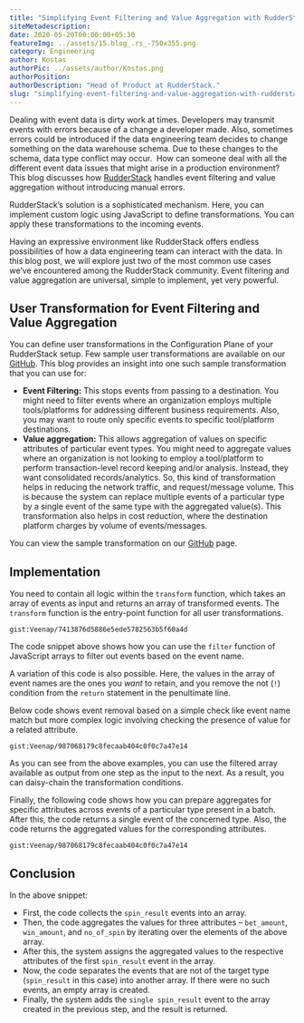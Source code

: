 ```yaml
---
title: "Simplifying Event Filtering and Value Aggregation with RudderStack"
siteMetadescription:
date: 2020-05-20T00:00:00+05:30
featureImg: ../assets/15.blog_.rs_-750x355.png
category: Engineering
author: Kostas
authorPic: ../assets/author/Kostas.png
authorPosition: 
authorDescription: "Head of Product at RudderStack."
slug: "simplifying-event-filtering-and-value-aggregation-with-rudderstack"
---
```

Dealing with event data is dirty work at times. Developers may transmit events with errors because of a change a developer made. Also, sometimes errors could be introduced if the data engineering team decides to change something on the data warehouse schema. Due to these changes to the schema, data type conflict may occur.  How can someone deal with all the different event data issues that might arise in a production environment? This blog discusses how [RudderStack](http://www.rudderstack.com) handles event filtering and value aggregation without introducing manual errors.  

RudderStack’s solution is a sophisticated mechanism. Here, you can implement custom logic using JavaScript to define transformations. You can apply these transformations to the incoming events.  

Having an expressive environment like RudderStack offers endless possibilities of how a data engineering team can interact with the data. In this blog post, we will explore just two of the most common use cases we’ve encountered among the RudderStack community. Event filtering and value aggregation are universal, simple to implement, yet very powerful. 

User Transformation for Event Filtering and Value Aggregation
-------------------------------------------------------------

You can define user transformations in the Configuration Plane of your RudderStack setup. Few sample user transformations are available on our [GitHub](https://github.com/rudderlabs/sample-user-transformers). This blog provides an insight into one such sample transformation that you can use for:

*   **Event Filtering:** This stops events from passing to a destination. You might need to filter events where an organization employs multiple tools/platforms for addressing different business requirements. Also, you may want to route only specific events to specific tool/platform destinations.
*   **Value aggregation:** This allows aggregation of values on specific attributes of particular event types. You might need to aggregate values where an organization is not looking to employ a tool/platform to perform transaction-level record keeping and/or analysis. Instead, they want consolidated records/analytics. So, this kind of transformation helps in reducing the network traffic, and request/message volume. This is because the system can replace multiple events of a particular type by a single event of the same type with the aggregated value(s). This transformation also helps in cost reduction, where the destination platform charges by volume of events/messages. 

You can view the sample transformation on our [GitHub](https://github.com/rudderlabs/sample-user-transformers/blob/master/Selective_Event_Removal_And_Value_Aggregation_User_Transformation.js) page.

Implementation
--------------

You need to contain all logic within the `transform` function, which takes an array of events as input and returns an array of transformed events. The `transform` function is the entry-point function for all user transformations.

`gist:Veenap/7413876d5886e5ede5782563b5f60a4d`

The code snippet above shows how you can use the `filter` function of JavaScript arrays to filter out events based on the event name.   

A variation of this code is also possible. Here, the values in the array of event names are the ones you _want_ to retain, and you remove the not (`!`) condition from the `return` statement in the penultimate line.  

Below code shows event removal based on a simple check like event name match but more complex logic involving checking the presence of value for a related attribute.

`gist:Veenap/987068179c8fecaab404c0f0c7a47e14`

As you can see from the above examples, you can use the filtered array available as output from one step as the input to the next. As a result, you can daisy-chain the transformation conditions.

  
Finally, the following code shows how you can prepare aggregates for specific attributes across events of a particular type present in a batch. After this, the code returns a single event of the concerned type. Also, the code returns the aggregated values for the corresponding attributes.

`gist:Veenap/987068179c8fecaab404c0f0c7a47e14`

Conclusion
----------

In the above snippet:

*   First, the code collects the `spin_result` events into an array.
*   Then, the code aggregates the values for three attributes – `bet_amount`, `win_amount`, and `no_of_spin` by iterating over the elements of the above array.
*   After this, the system assigns the aggregated values to the respective attributes of the first `spin_result` event in the array.
*   Now, the code separates the events that are not of the target type (`spin_result` in this case) into another array. If there were no such events, an empty array is created.
*   Finally, the system adds the `single spin_result` event to the array created in the previous step, and the result is returned.